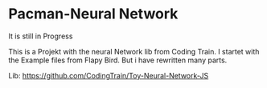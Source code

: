 # Pacman-Neural Network

It is still in Progress


This is a Projekt with the neural Network lib from Coding Train. I startet with the Example files from Flapy Bird. But i have rewritten many parts.

Lib:
https://github.com/CodingTrain/Toy-Neural-Network-JS
